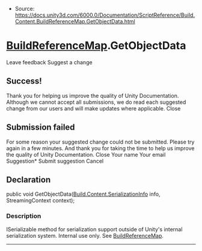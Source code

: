 * Source: https://docs.unity3d.com/6000.0/Documentation/ScriptReference/Build.Content.BuildReferenceMap.GetObjectData.html

#  [BuildReferenceMap](https://docs.unity3d.com/6000.0/Documentation/ScriptReference/Build.Content.BuildReferenceMap.html).GetObjectData
Leave feedback
Suggest a change
## Success!
Thank you for helping us improve the quality of Unity Documentation. Although we cannot accept all submissions, we do read each suggested change from our users and will make updates where applicable.
Close
## Submission failed
For some reason your suggested change could not be submitted. Please <a>try again</a> in a few minutes. And thank you for taking the time to help us improve the quality of Unity Documentation.
Close
Your name Your email Suggestion* Submit suggestion
Cancel
## Declaration
public void GetObjectData([Build.Content.SerializationInfo](https://docs.unity3d.com/6000.0/Documentation/ScriptReference/Build.Content.SerializationInfo.html) info, StreamingContext context); 
### Description
ISerializable method for serialization support outside of Unity's internal serialization system.
Internal use only. See [BuildReferenceMap](https://docs.unity3d.com/6000.0/Documentation/ScriptReference/Build.Content.BuildReferenceMap.html).
* * *
